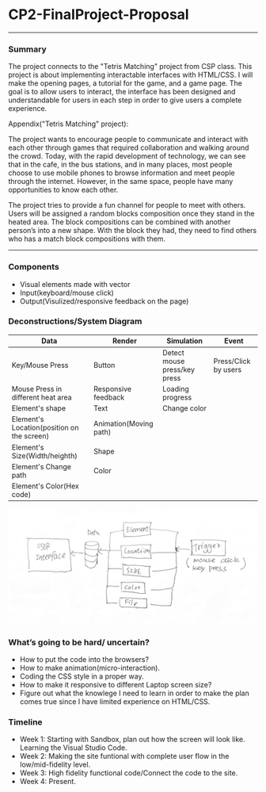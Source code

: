 # CP2-FinalProject-Proposal

---
### Summary

The project connects to the "Tetris Matching" project from CSP class. This project is about implementing interactable interfaces with HTML/CSS. I will make the opening pages, a tutorial for the game, and a game page. The goal is to allow users to interact, the interface has been designed and understandable for users in each step in order to give users a complete experience.

Appendix("Tetris Matching" project):

The project wants to encourage people to communicate and interact with each other through games that required collaboration and walking around the crowd. Today, with the rapid development of technology, we can see that in the cafe, in the bus stations, and in many places, most people choose to use mobile phones to browse information and meet people through the internet. However, in the same space, people have many opportunities to know each other.

The project tries to provide a fun channel for people to meet with others. Users will be assigned a random blocks composition once they stand in the heated area. The block compositions can be combined with another person’s into a new shape. With the block they had, they need to find others who has a match block compositions with them.

---

### Components
- Visual elements made with vector
- Input(keyboard/mouse click)
- Output(Visulized/responsive feedback on the page)

### Deconstructions/System Diagram

Data|Render|Simulation|Event
-----------|------------|------------|-------------
Key/Mouse Press|Button|Detect mouse press/key press|Press/Click by users
Mouse Press in different heat area|Responsive feedback|Loading progress
Element's shape|Text|Change color|
Element's Location(position on the screen)|Animation(Moving path)||
Element's Size(Width/heighth)|Shape||
Element's Change path|Color
Element's Color(Hex code)|

![System Diagram](https://github.com/shichenghuo/CP2-Final-Project-Proposal/blob/master/System%20diagram.jpg)

### What’s going to be hard/ uncertain?
- How to put the code into the browsers?
- How to make animation(micro-interaction).
- Coding the CSS style in a proper way.
- How to make it responsive to different Laptop screen size?
- Figure out what the knowlege I need to learn in order to make the plan comes true since I have limited experience on HTML/CSS.

### Timeline
- Week 1: Starting with Sandbox, plan out how the screen will look like. Learning the Visual Studio Code.
- Week 2: Making the site funtional with complete user flow in the low/mid-fidelity level.
- Week 3: High fidelity functional code/Connect the code to the site.
- Week 4: Present.
